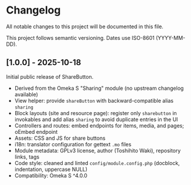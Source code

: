 # Changelog

All notable changes to this project will be documented in this file.

This project follows semantic versioning. Dates use ISO-8601 (YYYY-MM-DD).

## [1.0.0] - 2025-10-18

Initial public release of ShareButton.

- Derived from the Omeka S "Sharing" module (no upstream changelog available)
- View helper: provide `shareButton` with backward-compatible alias `sharing`
- Block layouts (site and resource page): register only `sharebutton` in invokables and add alias `sharing` to avoid duplicate entries in the UI
- Controllers and routes: embed endpoints for items, media, and pages; oEmbed endpoint
- Assets: CSS and JS for share buttons
- i18n: translator configuration for gettext `.mo` files
- Module metadata: GPLv3 license, author (Toshihito Waki), repository links, tags
- Code style: cleaned and linted `config/module.config.php` (docblock, indentation, uppercase NULL)
- Compatibility: Omeka S ^4.0.0

